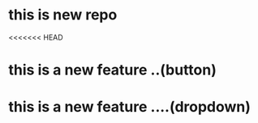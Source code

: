 # this is new repo
<<<<<<< HEAD
<h1>this is a new feature ..(button)</h1>

<h1>this is a new feature ....(dropdown)</h1>



